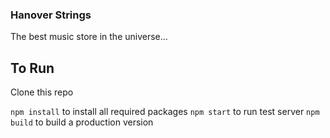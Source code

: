### Hanover Strings
The best music store in the universe...

## To Run

Clone this repo

```npm install``` to install all required packages
```npm start``` to run test server
```npm build``` to build a production version